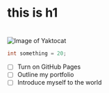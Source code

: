 # this is h1 <h1>
![Image of Yaktocat](https://octodex.github.com/images/yaktocat.png)

``` java
int something = 20;
```

- [ ] Turn on GitHub Pages
- [ ] Outline my portfolio
- [ ] Introduce myself to the world
